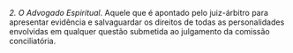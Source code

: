 ﻿<I>2. O Advogado Espiritual</I>. Aquele que é apontado pelo juiz-árbitro para apresentar evidência e salvaguardar os direitos de todas as personalidades envolvidas em qualquer questão submetida ao julgamento da comissão conciliatória.